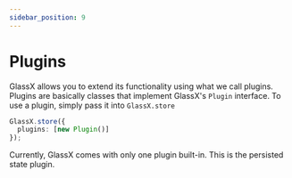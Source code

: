 ```yaml
---
sidebar_position: 9
---
```


# Plugins

GlassX allows you to extend its functionality using what we call plugins. Plugins are basically classes that implement GlassX's `Plugin` interface. To use a plugin, simply pass it into `GlassX.store`

```ts
GlassX.store({
  plugins: [new Plugin()]
});
```

Currently, GlassX comes with only one plugin built-in. This is the persisted state plugin.
